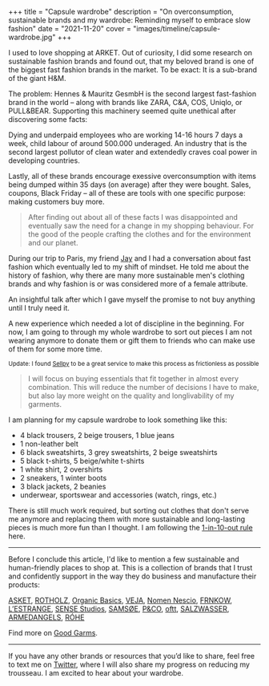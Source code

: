 +++
title = "Capsule wardrobe"
description = "On overconsumption, sustainable brands and my wardrobe: Reminding myself to embrace slow fashion"
date = "2021-11-20"
cover = "images/timeline/capsule-wardrobe.jpg"
+++

I used to love shopping at ARKET. Out of curiosity, I did some research on sustainable fashion brands and found out, that my beloved brand is one of the biggest fast fashion brands in the market. To be exact: It is a sub-brand of the giant H&M.

The problem: Hennes & Mauritz GesmbH is the second largest fast-fashion brand in the world – along with brands like ZARA, C&A, COS, Uniqlo, or PULL&BEAR. Supporting this machinery seemed quite unethical after discovering some facts:

Dying and underpaid employees who are working 14-16 hours 7 days a week, child labour of around 500.000 underaged. An industry that is the second largest pollutor of clean water and extendedly craves coal power in developing countries.

Lastly, all of these brands encourage exessive overconsumption with items being dumped within 35 days (on average) after they were bought. Sales, coupons, Black Friday – all of these are tools with one specific purpose: making customers buy more.

> After finding out about all of these facts I was disappointed and eventually saw the need for a change in my shopping behaviour. For the good of the people crafting the clothes and for the environment and our planet.

During our trip to Paris, my friend [Jay](https://twitter.com/_jayflores28) and I had a conversation about fast fashion which eventually led to my shift of mindset. He told me about the history of fashion, why there are many more sustainable men's clothing brands and why fashion is or was considered more of a female attribute.

An insightful talk after which I gave myself the promise to not buy anything until I truly need it.

A new experience which needed a lot of discipline in the beginning. For now, I am going to through my whole wardrobe to sort out pieces I am not wearing anymore to donate them or gift them to friends who can make use of them for some more time.

<small>Update: I found <a href="https://sellpy.de" target="_blank">Sellpy</a> to be a great service to make this process as frictionless as possible</small>

> I will focus on buying essentials that fit together in almost every combination. This will reduce the number of decisions I have to make, but also lay more weight on the quality and longlivability of my garments. 

I am planning for my capsule wardrobe to look something like this:

- 4 black trousers, 2 beige trousers, 1 blue jeans
- 1 non-leather belt
- 6 black sweatshirts, 3 grey sweatshirts, 2 beige sweatshirts
- 5 black t-shirts, 5 beige/white t-shirts
- 1 white shirt, 2 overshirts
- 2 sneakers, 1 winter boots
- 3 black jackets, 2 beanies
- underwear, sportswear and accessories (watch, rings, etc.)

There is still much work required, but sorting out clothes that don't serve me anymore and replacing them with more sustainable and long-lasting pieces is much more fun than I thought. I am following the [1-in-10-out rule](https://www.theminimalists.com/in/) here.

---

Before I conclude this article, I'd like to mention a few sustainable and human-friendly places to shop at. This is a collection of brands that I trust and confidently support in the way they do business and manufacture their products:

<a href="https://asket.com/" target="_blank">ASKET</a>, <a href="https://rotholz-store.com/" target="_blank">ROTHOLZ</a>, <a href="https://lowimpact.organicbasics.com/" target="_blank">Organic Basics</a>, <a href="https://www.veja-store.com/" target="_blank">VEJA</a>, <a href="https://nomennescio.fi" target="_blank">Nomen Nescio</a>, <a href="https://frnkow.com" target="_blank">FRNKOW</a>, <a href="https://eu.lestrangelondon.com" target="_blank">L’ESTRANGE</a>, <a href="https://sensestudiosofficial.com" target="_blank">SENSE Studios</a>, <a href="https://samsoe.com" target="_blank">SAMSØE</a>, <a href="https://pand.co" target="_blank">P&CO</a>, <a href="https://oftt.world" target="_blank">oftt</a>, <a href="https://salzwasser.eu" target="_blank">SALZWASSER</a>, <a href="https://www.armedangels.com/" target="_blank">ARMEDANGELS</a>, <a href="https://roheframes.com" target="_blank">RÓHE</a>

Find more on <a href="https://goodgarms.com/" target="_blank">Good Garms</a>.

---

If you have any other brands or resources that you’d like to share, feel free to text me on <a href="https://twitter.com/linusrogge" target="_blank">Twitter</a>, where I will also share my progress on reducing my trousseau. I am excited to hear about your wardrobe.